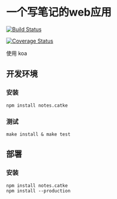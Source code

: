 一个写笔记的web应用
=============================

[![Build Status](https://travis-ci.org/vfasky/notes.svg)](https://travis-ci.org/vfasky/notes)

[![Coverage Status](https://coveralls.io/repos/vfasky/notes/badge.png?branch=master)](https://coveralls.io/r/vfasky/notes?branch=master)

使用 koa

## 开发环境

### 安装

```
npm install notes.catke
```

### 测试

```
make install & make test
```



## 部署

### 安装

```
npm install notes.catke
npm install --production
```

